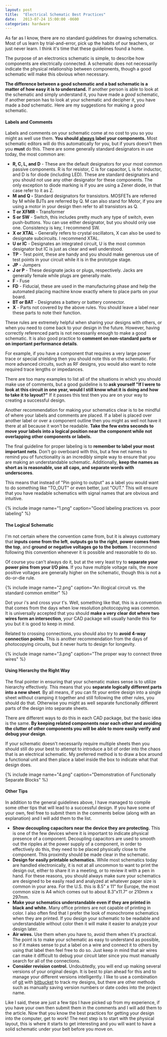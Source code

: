 ```yaml
---
layout: post
title:  "Electrical Schematic Best Practices"
date:   2013-07-24 15:00:00 -0600
categories: hardware
---
```


As far as I know, there are no standard guidelines for drawing schematics. Most
of us learn by trial-and-error, pick up the habits of our teachers, or just
never learn. I think it's time that these guidelines found a home.

The purpose of an electronics schematic is simple, to describe how components
are electrically connected. A schematic does not necessarily indicate the
physical relationship between components, though a good schematic will make
this obvious when necessary.

<strong>The difference between a good schematic and a bad schematic is a matter of how easy it is to understand.</strong> If another person is able to look at the schematic and simply understand it, you have made a <em>good</em> schematic, if another person has to look at your schematic and decipher it, you have made a <em>bad</em> schematic. Here are my suggestions for making a <em>good</em> schematic.

<h4>Labels and Comments</h4>

Labels and comments on your schematic come at no cost to you so you might as well use them. <strong>You should <span style="text-decoration: underline;">always</span> label your components.</strong> Most schematic editors will do this automatically for you, but if yours doesn't then you <strong>must</strong> do this. There are some generally standard designators in use today, the most common are:

<ul>
    <li><strong>R, C, L, and D</strong> - These are the default designators for your most common passive components. R is for resistor, C is for capacitor, L is for inductor, and D is for diode (including LED). These are standard designators and you should not use any other designator for these components. The only exception to diode marking is if you are using a Zener diode, in that case refer to it as Z.</li>
    <li><strong>M and Q - </strong>Standard designators for transistors. MOSFETs are referred by M while BJTs are referred by Q. M can also stand for Motor, if you are using a motor in your design then refer to all transistors as Q.</li>
    <li><strong>T or XFMR</strong> - Transformer</li>
    <li><strong>S or SW</strong> - Switch, this includes pretty much any type of switch, even push-buttons. You can use either designator, but you should only use one. Consistency is key, I recommend SW.</li>
    <li><strong>X or XTAL</strong> - Generally refers to crystal oscillators, X can also be used to designate subcircuits. I recommend XTAL.</li>
    <li><strong>U or IC</strong> - Designates an integrated circuit, U is the most common designator but IC is just as clear and well understood.</li>
    <li><strong>TP</strong> - Test point, these are handy and you should make generous use of test points in your circuit while it is in the prototype stage.</li>
    <li><strong>JP</strong> - Jumpers</li>
    <li><strong>J or P</strong> - These designate jacks or plugs, respectively. Jacks are generally female while plugs are generally male.</li>
    <li><strong>F</strong> - Fuse</li>
    <li><strong>FD</strong> - Fiducial, these are used in the manufacturing phase and help the automated placing machine know exactly where to place parts on your board.</li>
    <li><strong>BT or BAT</strong> - Designates a battery or battery connector.</li>
    <li><strong>X</strong> - Parts not covered by the above rules. You should leave a label near these parts to note their function.</li>
</ul>

These rules are extremely helpful when sharing your designs with others, or when you need to come back to your design in the future. However, having correctly referenced parts is not necessarily enough to make a good schematic. It is also good practice to <strong>comment on non-standard parts or on important performance details</strong>.

For example, if you have a component that requires a very large power trace or special shielding then you should note this on the schematic. For more advanced circuits, such as RF designs, you would also want to note required trace lengths or impedances.

There are too many examples to list all of the situations in which you should make use of comments, but a good guideline is to<strong> ask yourself "If I were to look at this circuit in one year, would I still know what it is doing and how to take it to layout?"</strong> If it passes this test then you are on your way to creating a successful design.

Another recommendation for making your schematics clear is to be mindful of where your labels and comments are placed. If a label is placed over another label or over a component outline then you might as well not have it there at all because it won't be readable. <strong>Take the few extra seconds to move your labels into a logical position near the component while not overlapping other components or labels.</strong>

The final guideline for proper labeling is to <strong>remember to label your most important nets</strong>. Don't go overboard with this, but a few net names to remind you of functionality is an incredibly simple way to ensure that you are making an understandable schematic. Additionally, <strong>keep the names as short as is reasonable, use all caps, and separate words with underscores</strong>.

This means that instead of "Pin going to output" as a label you would want to do something like "TO_OUT" or even better, just "OUT." This will ensure that you have readable schematics with signal names that are obvious and intuitive.

{%
    include image
    name="1.png"
    caption="Good labeling practices vs. poor labeling"
%}

<!-- TODO: REPLACE IMAGE
<p style="text-align: center;">
<a href="http://www.michaelhleonard.com/wp-content/uploads/2013/07/1.png">
<img class="aligncenter" src="http://www.michaelhleonard.com/wp-content/uploads/2013/07/1-1024x454.png" alt="Good labeling practices vs poor labeling" width="819" height="363" /></a></p>
<p style="text-align: center;">An example of good labeling against poor use of labels.</p>
-->

<h4>The Logical Schematic</h4>

I'm not certain where the convention came from, but it is always customary that <strong>inputs come from the left</strong>, <strong>outputs go to the right</strong>, <strong>power comes from the top</strong>, and <strong>ground or negative voltages go to the bottom</strong>. I recommend following this convention whenever it is possible and reasonable to do so.

Of course you can't always do it, but at the very least try to <strong>separate your power pins from your I/O pins</strong>. If you have multiple voltage rails, the more positive voltages are generally higher on the schematic, though this is not a do-or-die rule.

{%
    include image
    name="2.png"
    caption="An illogical circuit vs. the standard common emitter"
%}

<!-- TODO: REPLACE IMAGE
<p style="text-align: center;">
<a href="http://www.michaelhleonard.com/wp-content/uploads/2013/07/2.png">
<img class="aligncenter  wp-image-928" src="http://www.michaelhleonard.com/wp-content/uploads/2013/07/2-1024x687.png" alt="A completely illogical circuit vs the standard common emitter" width="717" height="481" /></a></p>
<p style="text-align: center;">The standard common emitter vs. a completely illogical implementation of the same circuit. It was actually difficult to draw the circuit on the right.</p>
-->

Dot your i's and cross your t's. Well, something like that, this is a
convention that comes from the days when low resolution photocopying was
common. It is universally accepted that you should <strong>make a very clear
dot where two wires form an intersection</strong>, your CAD package will
usually handle this for you but it is good to keep in mind.

Related to crossing connections, you should also try to <strong>avoid 4-way connection points</strong>. This is another recommendation from the days of photocopying circuits, but it never hurts to design for longevity.

{%
    include image
    name="3.png"
    caption="The proper way to connect three wires"
%}

<!-- TODO: REPLACE IMAGE
<p style="text-align: center;">
<a href="http://www.michaelhleonard.com/wp-content/uploads/2013/07/3.png">
<img class="aligncenter  wp-image-927" src="http://www.michaelhleonard.com/wp-content/uploads/2013/07/3-1024x394.png" alt="Crossing connections" width="717" height="276" /></a></p>
<p style="text-align: center;">The proper way to connect three wires.</p>
-->

<h4>Using Hierarchy the Right Way</h4>

The final pointer in ensuring that your schematic makes sense is to utilize
hierarchy effectively. This means that you <strong>separate logically different
parts into a new sheet</strong>. By all means, if you can fit your entire
design into a single sheet without cramping it together and still following the
other rules, you should do that. Otherwise you might as well separate
functionally different parts of the design into separate sheets.

There are different ways to do this in each CAD package, but the basic idea is
the same. <strong>By keeping related components near each other and avoiding
the clutter of other components you will be able to more easily verify and
debug your design</strong>.

If your schematic doesn't necessarily require multiple sheets then you should still do your best to attempt to introduce a bit of order into the chaos that is an electrical schematic. My preferred method is to draw a box around a functional unit and then place a label inside the box to indicate what that design does.

{%
    include image
    name="4.png"
    caption="Demonstration of Functionally Separate Blocks"
%}

<!-- TODO: REPLACE IMAGE
<p style="text-align: center;">
<a href="http://www.michaelhleonard.com/wp-content/uploads/2013/07/4.png" target="_blank">
<img class="aligncenter  wp-image-924" src="http://www.michaelhleonard.com/wp-content/uploads/2013/07/4-1024x555.png" alt="Demonstration of Functionally Separate Blocks" width="819" height="444" /></a></p>
<p style="text-align: center;">While this schematic may not follow all of the rules in this guide, it does a good job of demonstrating functional separation. (Click to see full image)</p>
-->

<h4>Other Tips</h4>

In addition to the general guidelines above, I have managed to compile some other tips that will lead to a successful design. If you have some of your own, feel free to submit them in the comments below (along with an explanation) and I will add them to the list.

<ul>
    <li><strong>Show decoupling capacitors near the device they are protecting.</strong> This is one of the few devices where it is important to indicate physical presence of a component. Decoupling capacitors are used to smooth out the ripples at the power supply of a component, in order to effectively do this, they need to be placed physically close to the component. This proximity should be made clear in the schematic.</li>
    <li><strong>Design for easily printable schematics.</strong> While most schematics today are handled electronically, it is not at all uncommon to want to print the design out, either to share it in a meeting, or to review it with a pen in hand. For these reasons, you should always make sure your schematics are designed to be easily read and analyzed at whatever paper size is common in your area. For the U.S. this is 8.5" x 11" for Europe, the most common size is A4 which comes out to about 8.3"x11.7" or 210mm x 297mm.</li>
    <li><strong>Make your schematics understandable even if they are printed in black and white.</strong> Many office printers are not capable of printing in color. I also often find that I prefer the look of monochrome schematics when they are printed. If you design your schematic to be readable and understandable without color then it will make it easier to analyze your design later.</li>
    <li><strong>Air wires.</strong> Use them when you have to, avoid them when it's practical. The point is to make your schematic as easy to understand as possible, so if it makes sense to put a label on a wire and connect it to others by using that label then feel free to do so. Just keep in mind that air wires can make it difficult to debug your circuit later since you must manually search for all of the connections.</li>
    <li><strong>Consider revision control.</strong> Undoubtedly, you will end up making several versions of your original design. It is best to plan ahead for this and to manage your different versions intelligently. I like to use a combination of <a href="http://git-scm.com/">git</a> with <a href="http://bitbucket.org">bitbucket</a> to track my designs, but there are other methods such as manually saving version numbers or date codes into the project name.</li>
</ul>

Like I said, these are just a few tips I have picked up from my experience, if you have your own then submit them in the comments and I will add them to the article. Now that you know the best practices for getting your design into the computer, get to work! The next step is to start with the physical layout, this is where it starts to get interesting and you will want to have a solid schematic under your belt before you move on.
